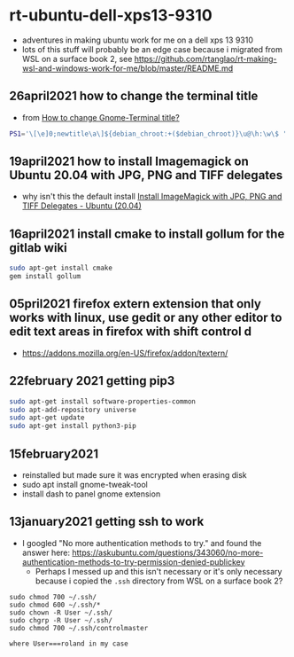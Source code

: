 # rt-ubuntu-dell-xps13-9310

* adventures in making ubuntu work for me on a dell xps 13 9310
* lots of this stuff will probably be an edge case because i migrated from WSL on a surface book 2, see https://github.com/rtanglao/rt-making-wsl-and-windows-work-for-me/blob/master/README.md

## 26april2021 how to change the terminal title
* from [How to change Gnome-Terminal title?](https://askubuntu.com/questions/22413/how-to-change-gnome-terminal-title)
```bash
PS1='\[\e]0;newtitle\a\]${debian_chroot:+($debian_chroot)}\u@\h:\w\$ '
```

## 19april2021 how to install Imagemagick on Ubuntu 20.04 with JPG, PNG and TIFF delegates
* why isn't this the default install
[Install ImageMagick with JPG, PNG and TIFF Delegates - Ubuntu (20.04)](https://gist.github.com/nickferrando/fb0a44d707c8c3efd92dedd0f79d2911)

## 16april2021 install cmake to install gollum for the gitlab wiki
```bash
sudo apt-get install cmake
gem install gollum
```
## 05pril2021 firefox extern extension that only works with linux, use gedit or any other editor to edit text areas in firefox with shift control d
* https://addons.mozilla.org/en-US/firefox/addon/textern/
## 22february 2021 getting pip3

```bash
sudo apt-get install software-properties-common
sudo apt-add-repository universe
sudo apt-get update
sudo apt-get install python3-pip
```

## 15february2021

* reinstalled but made sure it was encrypted when erasing disk
* sudo apt install gnome-tweak-tool
* install dash to panel gnome extension

## 13january2021 getting ssh to work


* I googled "No more authentication methods to try." and found the 
answer here: https://askubuntu.com/questions/343060/no-more-authentication-methods-to-try-permission-denied-publickey
  * Perhaps I messed up and this isn't necessary or it's only necessary because i copied the `.ssh` directory from WSL on a surface book 2?

```
sudo chmod 700 ~/.ssh/
sudo chmod 600 ~/.ssh/*
sudo chown -R User ~/.ssh/
sudo chgrp -R User ~/.ssh/
sudo chmod 700 ~/.ssh/controlmaster

where User===roland in my case
```
